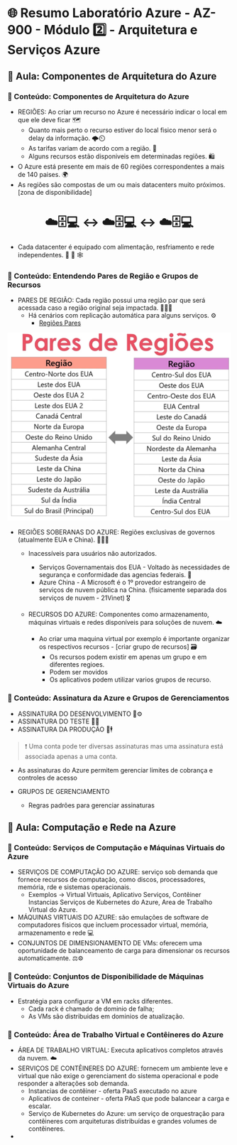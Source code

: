 # 🌐 Resumo Laboratório Azure - AZ-900 - Módulo 2️⃣ - Arquitetura e Serviços Azure

## 🏫 Aula: Componentes de Arquitetura do Azure
### 🔖 Conteúdo: Componentes de Arquitetura do Azure

* REGIÕES: Ao criar um recurso no Azure é necessário indicar o local em que ele deve ficar 🗺️
  * Quanto mais perto o recurso estiver do local fisico menor será o delay da informação. 🌩️⏲️
  * As tarifas variam de acordo com a região. 💸
  * Alguns recursos estão disponiveis em determinadas regiões. 🛍️
* O Azure está presente em mais de 60 regiões correspondentes a mais de 140 paises. 🌍
* As regiões são compostas de um ou mais datacenters muito próximos. [zona de disponibilidade]

<h1 align="center"> ☁️🗄️💻 ↔️ ☁️🗄️💻 ↔️ ☁️🗄️💻 </h1>

* Cada datacenter é equipado com alimentação, resfriamento e rede independentes. 🔌 🧊 🕸️
 
### 🔖 Conteúdo: Entendendo Pares de Região e Grupos de Recursos

* PARES DE REGIÃO: Cada região possui uma região par que será acessada caso a região original seja impactada. 🧑‍🤝‍🧑
  * Há cenários com replicação automática para alguns serviços. ⚙️
    * [Regiões Pares](https://aka.ms/PairedRegions-ptb)
   
![Pares de Região](https://github.com/thiagofs84/Res_Lab_Azure/blob/main/Regi%C3%B5es.PNG)

* REGIÕES SOBERANAS DO AZURE: Regiões exclusivas de governos (atualmente EUA e China). 🧑‍🤝‍🧑
  * Inacessíveis para usuários não autorizados.
    * Serviços Governamentais dos EUA - Voltado  às necessidades de segurança e conformidade das agencias federais. 🗽
    * Azure China - A Microsoft é o 1º provedor estrangeiro de serviços de nuvem pública na China. (fisicamente separada dos serviços de nuvem - 21Vinet) 🎖️
   
   * RECURSOS DO AZURE: Componentes como armazenamento, máquinas virtuais e redes disponíveis para soluções de nuvem. ☁️
     * Ao criar uma maquina virtual por exemplo é importante organizar os respectivos recursos - [criar grupo de recursos] 🗃️
       * Os recursos podem existir em apenas um grupo e em diferentes regioes.
       * Podem ser movidos
       * Os aplicativos podem utilizar varios grupos de recurso.
      
### 🔖 Conteúdo: Assinatura da Azure e Grupos de Gerenciamentos

* ASSINATURA DO DESENVOLVIMENTO 🔑⚙️
* ASSINATURA DO TESTE 🔑🧪
* ASSINATURA DA PRODUÇÃO 🔑🕴️

> ❗ Uma conta pode ter diversas assinaturas mas uma assinatura está associada apenas a uma conta.

  * As assinaturas do Azure permitem gerenciar limites de cobrança e controles de acesso

* GRUPOS DE GERENCIAMENTO
  * Regras padrões para gerenciar assinaturas
 
 ## 🏫 Aula: Computação e Rede na Azure
### 🔖 Conteúdo: Serviços de Computação e Máquinas Virtuais do Azure

* SERVIÇOS DE COMPUTAÇÃO DO AZURE: serviço sob demanda que fornece recursos de computação, como discos, processadores, memória, rde e sistemas operacionais.
  * Exemplos → Virtual Virtuais, Aplicativo Serviços, Contêiner Instancias  Serviços de Kubernetes do Azure, Area de Trabalho Virtual do Azure.
* MÁQUINAS VIRTUAIS DO AZURE: são emulações de software de computadores fisicos que incluem processador virtual, memória, armazenamento e rede 💻
* CONJUNTOS DE DIMENSIONAMENTO DE VMs: oferecem uma oportunidade de balanceamento de carga para dimensionar os recursos automaticamente. ⚖️⚙️

### 🔖 Conteúdo: Conjuntos de Disponibilidade de Máquinas Virtuais do Azure

* Estratégia para configurar a VM em racks diferentes.
  * Cada rack é chamado de dominio de falha;
  * As VMs são distribuidas em dominios de atualização.
 
 ### 🔖 Conteúdo: Área de Trabalho Virtual e Contêineres do Azure

* ÁREA DE TRABALHO VIRTUAL: Executa aplicativos completos através da nuvem. ☁️
* SERVIÇOS DE CONTÊINERES DO AZURE: fornecem um ambiente leve e virtual que não exige o gerenciament do sistema operacional e pode responder a alterações sob demanda.
  * Instancias de contêiner - oferta PaaS executado no azure
  * Aplicativos de conteiner - oferta PAaS que pode balancear a carga e escalar.
  * Serviço de Kubernetes do Azure: um serviço de orquestração para contêineres com arquiteturas distribuídas e grandes volumes de contêineres.
* 
